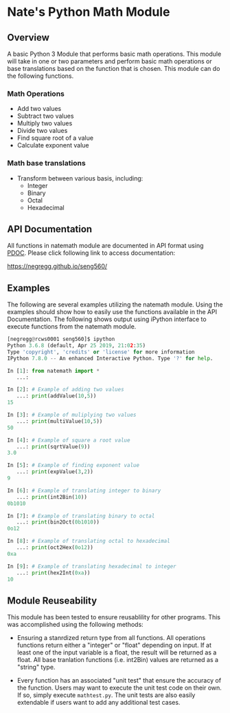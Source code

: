 # Nate's Python Math Module

## Overview

A basic Python 3 Module that performs basic math operations.  This module 
will take in one or two parameters and perform basic math operations or 
base translations based  on the function that is chosen.  This module can
do the following functions.

### Math Operations
* Add two values
* Subtract two values
* Multiply two values
* Divide two values
* Find square root of a value
* Calculate exponent value

### Math base translations
* Transform between various basis, including:
  * Integer
  * Binary
  * Octal
  * Hexadecimal

## API Documentation

All functions in natemath module are documented in API format using 
[PDOC](https://pdoc3.github.io/pdoc/).  Please click following link to access
documentation:

https://negregg.github.io/seng560/

## Examples

The following are several examples utilizing the natemath module.  Using the 
examples should show how to easily use the functions available in the API
Documentation.  The following shows output using iPython interface to execute
functions from the natemath module.

```python
[negregg@rcws0001 seng560]$ ipython
Python 3.6.8 (default, Apr 25 2019, 21:02:35) 
Type 'copyright', 'credits' or 'license' for more information
IPython 7.8.0 -- An enhanced Interactive Python. Type '?' for help.

In [1]: from natemath import * 
   ...:                                                                                                                                              

In [2]: # Example of adding two values 
   ...: print(addValue(10,5))                                                                                                                        
15

In [3]: # Example of muliplying two values 
   ...: print(multiValue(10,5))                                                                                                                      
50

In [4]: # Example of square a root value 
   ...: print(sqrtValue(9))                                                                                                                          
3.0

In [5]: # Example of finding exponent value 
   ...: print(expValue(3,2))                                                                                                                         
9

In [6]: # Example of translating integer to binary 
   ...: print(int2Bin(10))                                                                                                                           
0b1010

In [7]: # Example of translating binary to octal 
   ...: print(bin2Oct(0b1010)) 
0o12

In [8]: # Example of translating octal to hexadecimal 
   ...: print(oct2Hex(0o12)) 
0xa

In [9]: # Example of translating hexadecimal to integer 
   ...: print(hex2Int(0xa))                                                                                                                          
10


```

## Module Reuseability
This module has been tested to ensure reusablility for other programs.  This 
was accomplished using the following methods:

* Ensuring a stanrdized return type from all functions.  All operations
functions return either a "integer" or "float" depending on input.  If at least
one of the input variable is a float, the result will be returned as a float. 
All base tranlation functions (i.e. int2Bin) values are returned as a "string"
type.

* Every function has an associated "unit test" that ensure the accuracy of 
the function.  Users may want to execute the unit test code on their own.  If so,
simply execute `mathtest.py`.  The unit tests are also easily extendable if users
want to add any additional test cases.

